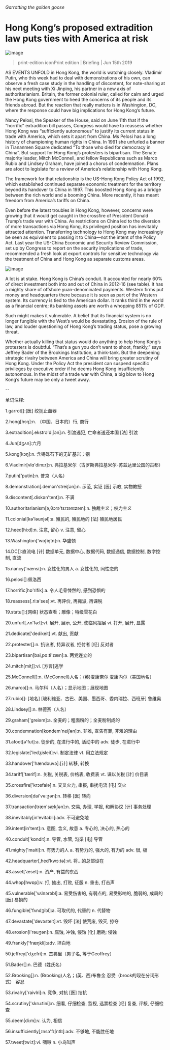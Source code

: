 ###### Garrotting the golden goose
# Hong Kong’s proposed extradition law puts ties with America at risk 
![image](images/20190615_fbp501.jpg) 
> print-edition iconPrint edition | Briefing | Jun 15th 2019 
AS EVENTS UNFOLD in Hong Kong, the world is watching closely. Vladimir Putin, who this week had to deal with demonstrations of his own, can observe a fresh case study in the handling of discontent, for note-sharing at his next meeting with Xi Jinping, his partner in a new axis of authoritarianism. Britain, the former colonial ruler, called for calm and urged the Hong Kong government to heed the concerns of its people and its friends abroad. But the reaction that really matters is in Washington, DC, where the response could have big implications for Hong Kong’s future. 
Nancy Pelosi, the Speaker of the House, said on June 11th that if the “horrific” extradition bill passes, Congress would have to reassess whether Hong Kong was “sufficiently autonomous” to justify its current status in trade with America, which sets it apart from China. Ms Pelosi has a long history of championing human rights in China. In 1991 she unfurled a banner in Tiananmen Square dedicated “To those who died for democracy in China”. But support for Hong Kong’s protesters is bipartisan. The Senate majority leader, Mitch McConnell, and fellow Republicans such as Marco Rubio and Lindsey Graham, have joined a chorus of condemnation. Plans are afoot to legislate for a review of America’s relationship with Hong Kong. 
The framework for that relationship is the US-Hong Kong Policy Act of 1992, which established continued separate economic treatment for the territory beyond its handover to China in 1997. This boosted Hong Kong as a bridge between the rich world and a booming China. More recently, it has meant freedom from America’s tariffs on China. 
Even before the latest troubles in Hong Kong, however, concerns were growing that it would get caught in the crossfire of President Donald Trump’s trade war with China. As restrictions on China led to the diversion of more transactions via Hong Kong, its privileged position has inevitably attracted attention. Transferring technology to Hong Kong may increasingly be seen as equivalent to passing it to China—not the intent of the Policy Act. Last year the US-China Economic and Security Review Commission, set up by Congress to report on the security implications of trade, recommended a fresh look at export controls for sensitive technology via the treatment of China and Hong Kong as separate customs areas. 
![image](images/20190615_FBC259.png) 
A lot is at stake. Hong Kong is China’s conduit. It accounted for nearly 60% of direct investment both into and out of China in 2012-16 (see table). It has a mighty share of offshore yuan-denominated payments. Western firms put money and headquarters there because it is seen as part of the Western system. Its currency is tied to the American dollar. It ranks third in the world as a financial centre; its banking assets are worth a whopping 851% of GDP. 
Such might makes it vulnerable. A belief that its financial system is no longer fungible with the West’s would be devastating. Erosion of the rule of law, and louder questioning of Hong Kong’s trading status, pose a growing threat. 
Whether actually killing that status would do anything to help Hong Kong’s protesters is doubtful. “That’s a gun you don’t want to shoot, frankly,” says Jeffrey Bader of the Brookings Institution, a think-tank. But the deepening strategic rivalry between America and China will bring greater scrutiny of Hong Kong. Under the Policy Act the president can suspend specific privileges by executive order if he deems Hong Kong insufficiently autonomous. In the midst of a trade war with China, a big blow to Hong Kong’s future may be only a tweet away. 
-- 
 单词注释:
1.garrot[]:[医] 绞扼止血器 
2.hong[hɔŋ]:n. （中国、日本的）行, 商行 
3.extradition[.ekstrә'diʃәn]:n. 引渡逃犯, 亡命者送还本国 [法] 引渡 
4.Jun[dʒʌn]:六月 
5.kong[kɔŋ]:n. 含锡砾石下的无矿基岩；钢 
6.Vladimir[vlɑ'dimɪr]:n. 弗拉基米尔（古罗斯弗拉基米尔-苏兹达里公国的古都） 
7.putin['putin]:n. 普京（人名） 
8.demonstration[.demәn'streiʃәn]:n. 示范, 实证 [医] 示教, 实物教授 
9.discontent[.diskәn'tent]:n. 不满 
10.authoritarianism[ə,θɔrə'tɛrɪənɪzəm]:n. 独裁主义；权力主义 
11.colonial[kә'lәunjәl]:a. 殖民的, 殖民地的 [法] 殖民地居民 
12.heed[hi:d]:n. 注意, 留心 v. 注意, 留心 
13.Washington['wɒʃiŋtn]:n. 华盛顿 
14.DC[]:直流电 [计] 数据单元, 数据中心, 数据代码, 数据通信, 数据控制, 数字控制, 直流 
15.nancy['nænsi]:n. 女性化的男人 a. 女性化的, 同性恋的 
16.pelosi[]:佩洛西 
17.horrific[hɒ'rifik]:a. 令人毛骨悚然的, 感到恐惧的 
18.reassess[.ri:ә'ses]:vt. 再评价, 再摊派, 再课税 
19.statu[]:[网络] 状态查看；雕像；特级雪花白 
20.unfurl[.ʌn'fә:l]:vt. 展开, 展示, 公开, 使临风招展 vi. 打开, 展开, 显露 
21.dedicate['dedikeit]:vt. 献出, 贡献 
22.protester[]:n. 抗议者, 持异议者, 拒付者 [经] 反对者 
23.bipartisan[bai,pɑ:ti'zæn]:a. 两党连立的 
24.mitch[mitʃ]:vi. [方言]逃学 
25.McConnell[]:n. (McConnell)人名；(英)麦康奈尔 麦康内尔（美国地名） 
26.marco[]:n. 马尔科（人名）；显示地图；展现地图 
27.rubio[]: [地名] [玻利维亚、古巴、美国、墨西哥、委内瑞拉、西班牙] 鲁维奥 
28.Lindsey[]:n. 林德赛（人名） 
29.graham['ɡreiәm]:a. 全麦的；粗面粉的；全麦粉制成的 
30.condemnation[kɒndem'neiʃәn]:n. 非难, 宣告有罪, 非难的理由 
31.afoot[ә'fut]:a. 徒步的, 在进行中的, 活动中的 adv. 徒步, 在进行中 
32.legislate['ledʒisleit]:vi. 制定法律 vt. 用立法规定 
33.handover['hændәuvә]:[计] 转移, 转换 
34.tariff['tærif]:n. 关税, 关税表, 价格表, 收费表 vt. 课以关税 [计] 价目表 
35.crossfire['krɔsfaiә]:n. 交叉火力, 串报, 串扰电流 [电] 交火 
36.diversion[dai'vә:ʒәn]:n. 转移 [医] 转向 
37.transaction[træn'sækʃәn]:n. 交易, 办理, 学报, 和解协议 [计] 事务处理 
38.inevitably[in'evitәbli]:adv. 不可避免地 
39.intent[in'tent]:n. 意图, 含义, 故意 a. 专心的, 决心的, 热心的 
40.conduit['kɒndit]:n. 导管, 水管, 沟渠 [电] 导管 
41.mighty['maiti]:n. 有势力的人 a. 有势力的, 强大的, 有力的 adv. 很, 极 
42.headquarter[,hed'kwɔ:tә]:vt. 将...的总部设在 
43.asset['æset]:n. 资产, 有益的东西 
44.whop[hwɒp]:v. 打, 抽出, 打败, 征服 n. 重击, 打击声 
45.vulnerable['vʌlnәrәbl]:a. 易受伤害的, 有弱点的, 易受影响的, 脆弱的, 成局的 [医] 易损的 
46.fungible['fʌndʒibl]:a. 可取代的, 代替的 n. 代替物 
47.devastate['devәsteit]:vt. 毁坏 [法] 使荒废, 毁灭, 掠夺 
48.erosion[i'rәuʒәn]:n. 腐蚀, 冲蚀, 侵蚀 [化] 磨耗; 侵蚀 
49.frankly['fræŋkli]:adv. 坦白地 
50.jeffrey['dʒefri]:n. 杰弗里（男子名, 等于Geoffrey） 
51.Bader[]:n. 巴德（姓氏名） 
52.Brooking[]:n. (Brooking)人名；(英、西)布鲁金 忍受（brook的现在分词形式） 容忍 
53.rivalry['raivlri]:n. 竞争, 对抗 [医] 拮抗 
54.scrutiny['skru:tini]:n. 细看, 仔细检查, 监视, 选票检查 [经] 复查, 评核, 仔细检查 
55.deem[di:m]:v. 认为, 相信 
56.insufficiently[ˌɪnsə'fɪʃntlɪ]:adv. 不够地, 不能胜任地 
57.tweet[twi:t]:vi. 啁啾 n. 小鸟叫声 
